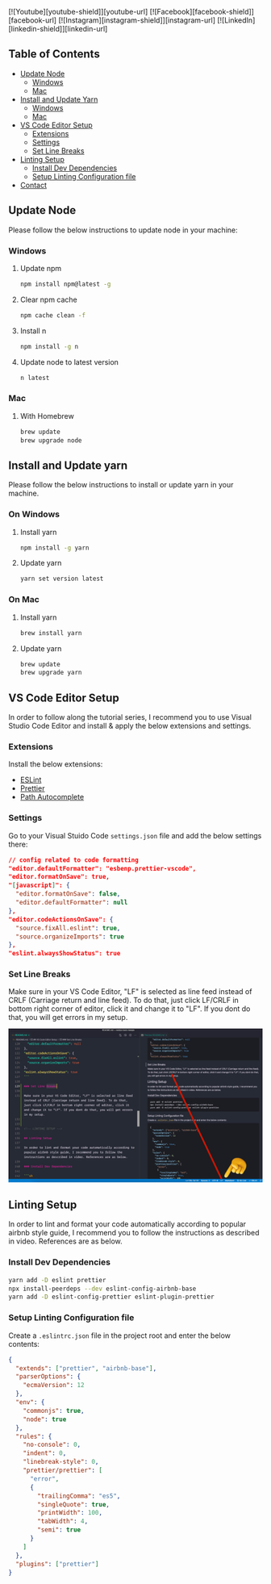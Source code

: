 [![Youtube][youtube-shield]][youtube-url]
[![Facebook][facebook-shield]][facebook-url]
[![Instagram][instagram-shield]][instagram-url]
[![LinkedIn][linkedin-shield]][linkedin-url]



<!-- TABLE OF CONTENTS -->

## Table of Contents

- [Update Node](#update-node)
  - [Windows](#windows)
  - [Mac](#mac)
- [Install and Update Yarn](#install-and-update-yarn)
  - [Windows](#on-windows)
  - [Mac](#on-mac)
- [VS Code Editor Setup](#vs-code-editor-setup)
  - [Extensions](#extensions)
  - [Settings](#settings)
  - [Set Line Breaks](#set-line-breaks)
- [Linting Setup](#linting-setup)
  - [Install Dev Dependencies](#install-dev-dependencies)
  - [Setup Linting Configuration file](#setup-linting-configuration-file)
- [Contact](#contact)

<!-- UPDATE NODE -->

## Update Node

Please follow the below instructions to update node in your machine:

### Windows

1. Update npm
   ```sh
   npm install npm@latest -g
   ```
2. Clear npm cache
   ```sh
   npm cache clean -f
   ```
3. Install n
   ```sh
   npm install -g n
   ```
4. Update node to latest version
   ```sh
   n latest
   ```

### Mac

1. With Homebrew
   ```sh
   brew update
   brew upgrade node
   ```

<!-- INSTALL & UPDATE YARN -->

## Install and Update yarn

Please follow the below instructions to install or update yarn in your machine.

### On Windows

1. Install yarn
   ```sh
   npm install -g yarn
   ```
2. Update yarn
   ```sh
   yarn set version latest
   ```

### On Mac

1. Install yarn
   ```sh
   brew install yarn
   ```
2. Update yarn
   ```sh
   brew update
   brew upgrade yarn
   ```

<!-- EDITOR SETUP -->

## VS Code Editor Setup

In order to follow along the tutorial series, I recommend you to use Visual Studio Code Editor and install & apply the below extensions and settings.

### Extensions

Install the below extensions:

- [ESLint](https://marketplace.visualstudio.com/items?itemName=dbaeumer.vscode-eslint)
- [Prettier](https://marketplace.visualstudio.com/items?itemName=esbenp.prettier-vscode)
- [Path Autocomplete](https://marketplace.visualstudio.com/items?itemName=ionutvmi.path-autocomplete)

### Settings

Go to your Visual Stuido Code `settings.json` file and add the below settings there:

```json
// config related to code formatting
"editor.defaultFormatter": "esbenp.prettier-vscode",
"editor.formatOnSave": true,
"[javascript]": {
  "editor.formatOnSave": false,
  "editor.defaultFormatter": null
},
"editor.codeActionsOnSave": {
  "source.fixAll.eslint": true,
  "source.organizeImports": true
},
"eslint.alwaysShowStatus": true
```

### Set Line Breaks

Make sure in your VS Code Editor, "LF" is selected as line feed instead of CRLF (Carriage return and line feed). To do that, just click LF/CRLF in bottom right corner of editor, click it and change it to "LF". If you dont do that, you will get errors in my setup.

<img src="images/line-feed.jpg" alt="Line Feed" width="700">

<!-- LINTING SETUP -->

## Linting Setup

In order to lint and format your code automatically according to popular airbnb style guide, I recommend you to follow the instructions as described in video. References are as below.

### Install Dev Dependencies

```sh
yarn add -D eslint prettier
npx install-peerdeps --dev eslint-config-airbnb-base
yarn add -D eslint-config-prettier eslint-plugin-prettier
```

### Setup Linting Configuration file

Create a `.eslintrc.json` file in the project root and enter the below contents:

```json
{
  "extends": ["prettier", "airbnb-base"],
  "parserOptions": {
    "ecmaVersion": 12
  },
  "env": {
    "commonjs": true,
    "node": true
  },
  "rules": {
    "no-console": 0,
    "indent": 0,
    "linebreak-style": 0,
    "prettier/prettier": [
      "error",
      {
        "trailingComma": "es5",
        "singleQuote": true,
        "printWidth": 100,
        "tabWidth": 4,
        "semi": true
      }
    ]
  },
  "plugins": ["prettier"]
}
```




